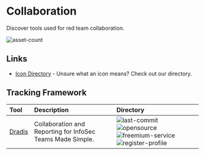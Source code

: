 # Collaboration

Discover tools used for red team collaboration.

![asset-count](https://img.shields.io/badge/Tools%20%26%20Resources%20Available-1-947cb0?style=for-the-badge)

## Links <!-- {docsify-ignore} -->

- [Icon Directory](../ICONS.md) - Unsure what an icon means? Check out our directory.

## Tracking Framework

| Tool | Description | Directory |
| :--- | :--- | :--- |
| [Dradis](https://github.com/dradis/dradis-ce) | Collaboration and Reporting for InfoSec Teams Made Simple. | ![last-commit](https://img.shields.io/github/last-commit/dradis/dradis-ce?color=947cb0&style=flat-square) ![opensource](https://raw.githubusercontent.com/InfosecHouse/InfosecHouse/main/docs/icons/opensource.png) ![freemium-service](https://raw.githubusercontent.com/InfosecHouse/InfosecHouse/main/docs/icons/freemium-service.png) ![register-profile](https://raw.githubusercontent.com/InfosecHouse/InfosecHouse/main/docs/icons/register-profile.png) |